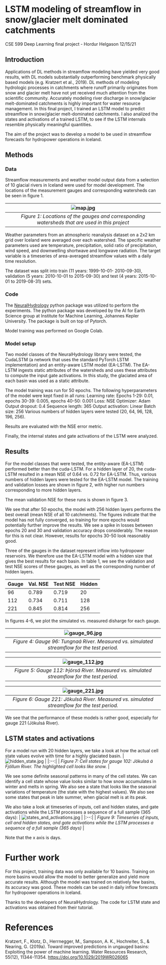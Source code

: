 # LSTM modeling of streamflow in snow/glacier melt dominated catchments
CSE 599 Deep Learning final project - Hordur Helgason
12/15/21

## Introduction
Applications of DL methods in streamflow modeling have yielded very good results, with DL models substantially outperforming benchmark physically based models (e.g. Kratzert et al., 2019). DL methods of modeling hydrologic processes in catchments where runoff primarily originates from snow and glacier melt have not yet received much attention from the scientific community. Accurately modeling river discharge in snow/glacier melt-dominated catchments is highly important for water resource management.
In this final project, I trained an LSTM model to predict streamflow in snow/glacier melt-dominated catchments. I also analized the states and activations of a trained LSTM, to see if the LSTM internals resemble physically meaningful quantities. 

The aim of the project was to develop a model to be used in streamflow forecasts for hydropower operations in Iceland.

## Methods
### Data

Streamflow measurements and weather model output data from a selection of 10 glacial rivers in Iceland were used for model development. The locations of the measurement gauges and corresponding watersheds can be seen in figure 1. 
<!-- <img width="700" alt="image" src="https://github.com/hhelgason/CSE599-DL-final-project/blob/main/docs/assets/css/layout_1.png"> -->
<!-- *Figure 1: Locations of gauges and corresponding watersheds used in this project* -->

| ![map.jpg](https://github.com/hhelgason/CSE599-DL-final-project/blob/main/docs/assets/css/layout_1.png) | 
|:--:| 
| *Figure 1: Locations of the gauges and corresponding watersheds that are used in this project* |

Weather parameters from an atmospheric reanalysis dataset on a 2x2 km grid over Iceland were averaged over each watershed. The specific weather parameters used are temperature, precipitation, solid ratio of precipitation, wind speed, and downwelling shortwave and longwave radiation. The target variable is a timeseries of area-averaged streamflow values with a daily time resolution. 

The dataset was split into train (11 years: 1999-10-01- 2010-09-30), validation (5 years: 2010-10-01 to 2015-09-30) and test (4 years: 2015-10-01 to 2019-08-31) sets.

### Code
The [NeuralHydrology](https://github.com/neuralhydrology/neuralhydrology) python package was utilized to perform the experiments. The python package was developed by the AI for Earth Science group at Institute for Machine Learning, Johannes Kepler University. The package is built on top of Pytorch.

Model training was performed on Google Colab.

### Model setup
Two model classes of the NeuralHydrology library were tested, the CudaLSTM (a network that uses the standard PyTorch LSTM implementation) and an entity-aware LSTM model (EA-LSTM). The EA-LSTM ingests static attributes of the watersheds and uses these attributes to compute the input gate activations. In this study, the glaciated area of each basin was used as a static attribute.

The model training was run for 50 epochs. The following hyperparameters of the model were kept fixed in all runs:
Learning rate: Epochs 1-29: 0.01, epochs 30-39: 0.005, epochs 40-50: 0.001
Loss: NSE 
Optimizer: Adam
Output dropout: 0.4
Sequence length: 365
Output activation: Linear
Batch size: 256
Various numbers of hidden layers were tested (20, 64, 96, 128, 196, 256).

Results are evaluated with the NSE error metric.

Finally, the internal states and gate activations of the LSTM were analyzed. 

<!-- ### Fine tuning
Once a good mean NSE value for all basins had been obtained, the model was fine-tuned individually for two specific basins to maximize the performance for these basins. The two basins were selected because of they represent the inflow into hydropower reservoirs. Fine tuning involves.....

Finally, the models were evaluated on the unseen test dataset. Also, the internal states and gate activations of the LSTM were analyzed. 
 -->
## Results
For the model classes that were tested, the entity-aware (EA-LSTM) performed better than the cuda-LSTM. For a hidden layer of 20, the cuda-LSTM resulted in a mean NSE of 0.64 vs. 0.72 for EA-LSTM. Thus, various numbers of hidden layers were tested for the EA-LSTM model. The training and validation losses are shown in figure 2, with higher run numbers corresponding to more hidden layers.

The mean validation NSE for these runs is shown in figure 3.

We see that after 50 epochs, the model with 256 hidden layers performs the best overall (mean NSE of all 10 catchments). The figures indicate that the model has not fully converged, so training for more epochs would potentially further improve the results. We see a spike in losses between epochs 20 and 30 and validation accuracy drops considerably. The reason for this is not clear. However, results for epochs 30-50 look reasonably good.

<!-- ## Fine-tuning
We select three gauges for fine-tuning, gauges no. 96, 112 and 221. We perform fine-tuning for the EA-LSTM model that gives the best results for each basin. For gauge 96, this is  

We fine-tune this model (EA-LSTM), hidden=256) for two of the basins. An improvement of  validation NSE xx and xx was obtained. The simulated streamflow for the validation and test periods is shown in figures x.  -->
Three of the gauges in the dataset represent inflow into hydropower reservoirs. We therefore use the EA-LSTM model with a hidden size that gives the best results for each basin. In table 1, we see the validation and test NSE scores of these gauges, as well as the corresponding number of hidden layers.

| Gauge | Val. NSE  | Test NSE  | Hidden  |
| ------- | --- | --- | --- |
| 96 | 0.789 | 0.719 | 20 |
| 112 | 0.734 | 0.711 | 128 |
| 221 | 0.845 | 0.814  | 256 |

In figures 4-6, we plot the simulated vs. measured disharge for each gauge. 

| ![gauge_96.jpg](https://github.com/hhelgason/CSE599-DL-final-project/blob/main/docs/assets/css/VHM96.png) | 
|:--:| 
| *Figure 4: Gauge 96: Tungnaá River. Measured vs. simulated streamflow for the test period.* |

| ![gauge_112.jpg](https://github.com/hhelgason/CSE599-DL-final-project/blob/main/docs/assets/css/VHM112.png) | 
|:--:| 
| *Figure 5: Gauge 112: Þjórsá River. Measured vs. simulated streamflow for the test period.* |

| ![gauge_221.jpg](https://github.com/hhelgason/CSE599-DL-final-project/blob/main/docs/assets/css/VHM221.png) | 
|:--:| 
| *Figure 6: Gauge 221: Jökulsá River. Measured vs. simulated streamflow for the test period.* |

We see that the performance of these models is rather good, especially for gauge 221 (Jökulsá River).

## LSTM states and activations
For a model run with 20 hidden layers, we take a look at how the actual cell state values evolve with time for a highly glaciated basin.
| ![hidden_state.jpg](https://github.com/hhelgason/CSE599-DL-final-project/blob/main/docs/assets/css/18.png) | 
|:--:| 
| *Figure 7: Cell states for gauge 102: Jökulsá á Fjöllum River. The highlighted cell looks like snow.* |

We see some definite seasonal patterns in many of the cell states. We can identify a cell state whose value looks similar to how snow accumulates in winter and melts in spring. We also see a state that looks like the seasonal variations of temperature (the state with the highest values). We also see some states that peak in late summer, when glacial melt is at its peak. 

We also take a look at timeseries of inputs, cell and hidden states, and gate activations while the LSTM processes a sequence of a full sample (365 days):
| ![states_and_activations.jpg](https://github.com/hhelgason/CSE599-DL-final-project/blob/main/docs/assets/css/run_9.png) | 
|:--:| 
| *Figure 9: Timeseries of inputs, cell and hidden states, and gate activations while the LSTM processes a sequence of a full sample (365 days)* |

Note that the x axis is days. 

# Further work
For this project, training data was only available for 10 basins. Training on more basins would allow the model to better generalize and yield more accurate results. Although the model was trained on relatively few basins, its accuracy was good. These models can be used in daily inflow forecasts for hydropower operations in Iceland. 

Thanks to the developers of NeuralHydrology. The code for LSTM state and activations was obtained from their tutorial. 

# References
Kratzert, F., Klotz, D., Herrnegger, M., Sampson, A. K., Hochreiter, S., & Nearing, G. (2019a). Toward improved predictions in ungauged basins: Exploiting the power of machine learning. Water Resources Research, 55(12), 11344-11354. https://doi.org/10.1029/2019WR026065


